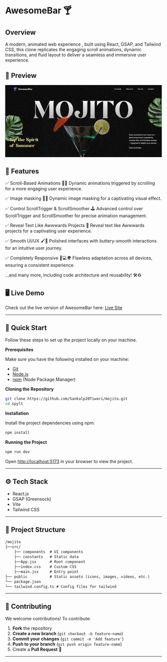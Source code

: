 
# AwesomeBar 🍸

## Overview
A modern, animated web experience , built using React, GSAP, and Tailwind CSS, this clone replicates the engaging scroll animations, dynamic transitions, and fluid layout to deliver a seamless and immersive user experience.

## 🎨 Preview
![AwesomeBar](public/images/landingPage.png)

## 🚀 Features
✅ Scroll-Based Animations 🔄✨
Dynamic animations triggered by scrolling for a more engaging user experience.

✅ Image masking 🔺🎨
Dynamic image masking for a captivating visual effect.

✅ Control ScrollTrigger & ScrollSmoother 🕹️
Advanced control over ScrollTrigger and ScrollSmoother for precise animation management.

✅ Reveal Text Like Awwwards Projects 🎉
Reveal text like Awwwards projects for a captivating user experience.

✅ Smooth UI/UX 🖌️🚀
Polished interfaces with buttery-smooth interactions for an intuitive user journey.

✅ Completely Responsive 📱💻🌍
Flawless adaptation across all devices, ensuring a consistent experience.

...and many more, including code architecture and reusability! 🛠️♻️

## 🖥️ Live Demo
Check out the live version of AwesomeBar here: [Live Site](https://awesomebar.vercel.app/)

---

## 🤸 Quick Start

Follow these steps to set up the project locally on your machine.

**Prerequisites**

Make sure you have the following installed on your machine:

- [Git](https://git-scm.com/)
- [Node.js](https://nodejs.org/en)
- [npm](https://www.npmjs.com/) (Node Package Manager)

**Cloning the Repository**

```bash
git clone https://github.com/Sankalp20Tiwari/mojito.git
cd spylt
```

**Installation**

Install the project dependencies using npm:

```bash
npm install
```

**Running the Project**

```bash
npm run dev
```

Open [http://localhost:5173](http://localhost:5173) in your browser to view the project.


---

## ⚙️ Tech Stack
- React.js
- GSAP (Greensock)
- Vite
- Tailwind CSS

---

## 📂 Project Structure
```
/mojito
├──src/
    ├── components  # UI components
    ├── constants   # Static data
    ├──App.jsx      # Root component
    ├──index.css    # Custom CSS
    ├──main.jsx     # Entry point
├── public          # Static assets (icons, images, videos, etc.)
└── package.json
└── tailwind.config.ts # Config files for tailwind
```

---

## 🤝 Contributing
We welcome contributions! To contribute:
1. **Fork** the repository
2. **Create a new branch** (`git checkout -b feature-name`)
3. **Commit your changes** (`git commit -m 'Add feature'`)
4. **Push to your branch** (`git push origin feature-name`)
5. Create a **Pull Request** 🚀

---























